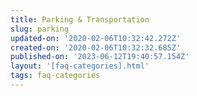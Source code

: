 ```yaml
---
title: Parking & Transportation
slug: parking
updated-on: '2020-02-06T10:32:42.272Z'
created-on: '2020-02-06T10:32:32.685Z'
published-on: '2023-06-12T19:40:57.154Z'
layout: '[faq-categories].html'
tags: faq-categories
---
```



